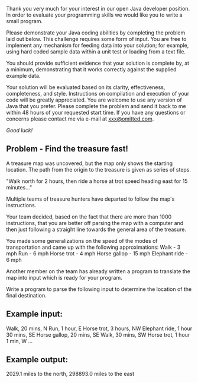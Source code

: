 Thank you very much for your interest in our open Java developer position.  In
order to evaluate your programming skills we would like you to write a small
program.

Please demonstrate your Java coding abilities by completing the problem laid
out below. This challenge requires some form of input.  You are free to
implement any mechanism for feeding data into your solution; for example, using
hard coded sample data within a unit test or loading from a text file.

You should provide sufficient evidence that your solution is complete by, at a
minimum, demonstrating that it works correctly against the supplied example
data.

Your solution will be evaluated based on its clarity, effectiveness,
completeness, and style. Instructions on compilation and execution of your code
will be greatly appreciated.  You are welcome to use any version of Java that
you prefer.  Please complete the problem and send it back to me within 48 hours
of your requested start time.  If you have any questions or concerns please
contact me via e-mail at xxx@omitted.com.

*Good luck!*

## Problem  - Find the treasure fast!
A treasure map was uncovered, but the map only shows the starting location. The
path from the origin to the treasure is given as series of steps.

"Walk north for 2 hours, then ride a horse at trot speed heading east for
15 minutes..."

Multiple teams of treasure hunters have departed to follow the map's
instructions.

Your team decided, based on the fact that there are more than 1000 instructions,
that you are better off parsing the map with a computer and then just following
a straight line towards the general area of the treasure.

You made some generalizations on the speed of the modes of transportation and
came up with the following approximations:
  Walk          - 3 mph
  Run           - 6 mph
  Horse trot    - 4 mph
  Horse gallop  - 15 mph
  Elephant ride - 6 mph

Another member on the team has already written a program to translate the map
into input which is ready for your program.

Write a program to parse the following input to determine the location of the
final destination.

## Example input:
Walk, 20 mins, N
Run, 1 hour, E
Horse trot, 3 hours, NW
Elephant ride, 1 hour 30 mins, SE
Horse gallop, 20 mins, SE
Walk, 30 mins, SW
Horse trot, 1 hour 1 min, W
...

## Example output:
2029.1 miles to the north, 298893.0 miles to the east
